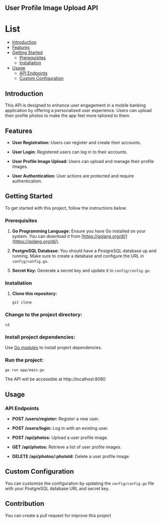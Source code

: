 
## User Profile Image Upload API

# List
- [Introduction](#introduction)
- [Features](#features)
- [Getting Started](#getting-started)
  - [Prerequisites](#prerequisites)
  - [Installation](#installation)
- [Usage](#usage)
  - [API Endpoints](#api-endpoints)
  - [Custom Configuration](#custom-configuration)

## Introduction

This API is designed to enhance user engagement in a mobile banking application by offering a personalized user experience. Users can upload their profile photos to make the app feel more tailored to them.

## Features

- **User Registration:** Users can register and create their accounts.

- **User Login:** Registered users can log in to their accounts.

- **User Profile Image Upload:** Users can upload and manage their profile images.

- **User Authentication:** User actions are protected and require authentication.

## Getting Started

To get started with this project, follow the instructions below.

### Prerequisites

1. **Go Programming Language:** Ensure you have Go installed on your system. You can download it from [https://golang.org/dl/](https://golang.org/dl/).

2. **PostgreSQL Database:** You should have a PostgreSQL database up and running. Make sure to create a database and configure the URL in `config/config.go`.

3. **Secret Key:** Generate a secret key and update it in `config/config.go`.

### Installation

1. **Clone this repository:**

   ```
   git clone
### Change to the project directory:
    cd 

### Install project dependencies:
Use [Go modules](https://golang.org/ref/mod) to install project dependencies.

### Run the project:
    go run app/main.go

The API will be accessible at http://localhost:8080

## Usage

### API Endpoints

- **POST /users/register:** Register a new user.

- **POST /users/login:** Log in with an existing user.

- **POST /api/photos:** Upload a user profile image.

- **GET /api/photos:** Retrieve a list of user profile images.

- **DELETE /api/photos/:photoId:** Delete a user profile image.

## Custom Configuration

You can customize the configuration by updating the `config/config.go` file with your PostgreSQL database URL and secret key.

## Contribution

You can create a pull request for improve this project